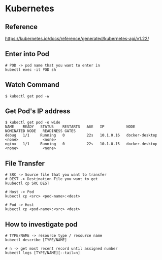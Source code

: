 # Kubernetes


## Reference
https://kubernetes.io/docs/reference/generated/kubernetes-api/v1.22/

## Enter into Pod

```
# POD -> pod name that you want to enter in
kubectl exec -it POD sh
```

## Watch Command

```
$ kubectl get pod -w
```

## Get Pod's IP address

```
$ kubectl get pod -o wide
NAME    READY   STATUS    RESTARTS   AGE   IP          NODE             NOMINATED NODE   READINESS GATES
debug   1/1     Running   0          22s   10.1.0.16   docker-desktop   <none>           <none>
nginx   1/1     Running   0          22s   10.1.0.15   docker-desktop   <none>           <none>
```

## File Transfer

```
# SRC -> Source file that you want to transfer
# DEST -> Destination File you want to get
kuubectl cp SRC DEST

# Host -> Pod
kubectl cp <src> <pod-name>:<dest>

# Pod -> Host
kubectl cp <pod-name>:<src> <dest>
```

## How to investigate pod

```
# TYPE/NAME -> resource type / resource name
kubectl describe [TYPE/NAME]

# n -> get most recent record until assigned number
kubectl logs [TYPE/NAME][--tail=n]
```
